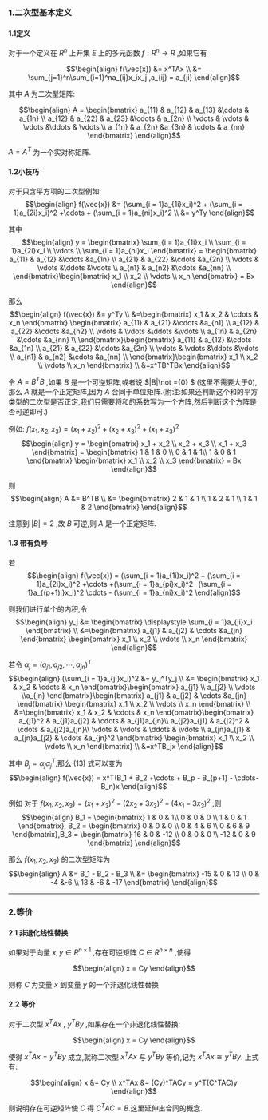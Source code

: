 ### 1.二次型基本定义
#### 1.1定义
对于一个定义在 $R^n$ 上开集 $E$ 上的多元函数 $f:R^n \rightarrow R$ ,如果它有

$$\begin{align}
    f(\vec{x}) &= x^TAx \\
            &= \sum_{j=1}^n\sum_{i=1}^na_{ij}x_ix_j ,a_{ij} = a_{ji}
\end{align}$$

其中 $A$ 为二次型矩阵:

$$\begin{align}
    A = \begin{bmatrix}
        a_{11} & a_{12} & a_{13} &\cdots & a_{1n} \\
        a_{12} & a_{22} & a_{23} &\cdots & a_{2n} \\
        \vdots & \vdots & \vdots &\ddots & \vdots \\
        a_{1n} & a_{2n} &a_{3n} & \cdots & a_{nn}
    \end{bmatrix}
\end{align}$$

$A = A^T$ 为一个实对称矩阵.

#### 1.2小技巧
对于只含平方项的二次型例如:
$$\begin{align}
    f(\vec{x}) &= (\sum_{i = 1}a_{1i}x_i)^2 + (\sum_{i = 1}a_{2i}x_i)^2 +\cdots + (\sum_{i = 1}a_{ni}x_i)^2 \\
    &= y^Ty
\end{align}$$

其中
$$\begin{align}
    y = \begin{bmatrix}
        \sum_{i = 1}a_{1i}x_i \\
        \sum_{i = 1}a_{2i}x_i \\
        \vdots \\
        \sum_{i = 1}a_{ni}x_i
    \end{bmatrix} = \begin{bmatrix}
        a_{11} & a_{12} &\cdots &a_{1n} \\
        a_{21} & a_{22} &\cdots &a_{2n} \\
        \vdots & \vdots &\ddots &\vdots \\
        a_{n1} & a_{n2} &\cdots &a_{nn} \\
    \end{bmatrix}\begin{bmatrix}
        x_1 \\ x_2 \\ \vdots  \\ x_n
    \end{bmatrix} = Bx
\end{align}$$

那么
$$\begin{align}
    f(\vec{x}) &= y^Ty \\
    &=\begin{bmatrix}
        x_1 & x_2 & \cdots  & x_n
    \end{bmatrix} \begin{bmatrix}
        a_{11} & a_{21} &\cdots &a_{n1} \\
        a_{12} & a_{22} &\cdots &a_{n2} \\
        \vdots & \vdots &\ddots &\vdots \\
        a_{1n} & a_{2n} &\cdots &a_{nn} \\
    \end{bmatrix}\begin{bmatrix}
        a_{11} & a_{12} &\cdots &a_{1n} \\
        a_{21} & a_{22} &\cdots &a_{2n} \\
        \vdots & \vdots &\ddots &\vdots \\
        a_{n1} & a_{n2} &\cdots &a_{nn} \\
    \end{bmatrix}\begin{bmatrix}
        x_1 \\ x_2 \\ \vdots  \\ x_n
    \end{bmatrix} \\
    &=x^TB^TBx 
\end{align}$$

令 $A = B^TB$ ,如果 $B$ 是一个可逆矩阵,或者说 $|B|\not ={0} $ (这里不需要大于0),那么 $A$ 就是一个正定矩阵,因为 $A$ 合同于单位矩阵.(附注:如果还判断这个和的平方类型的二次型是否正定,我们只需要将和的系数写为一个方阵,然后判断这个方阵是否可逆即可.)

例如:
$f(x_1,x_2,x_3) = (x_1 + x_2)^2 + (x_2 + x_3)^2 + (x_1 + x_3)^2$
$$\begin{align}
    y = \begin{bmatrix}
        x_1 + x_2 \\
        x_2 + x_3 \\
        x_1 + x_3
    \end{bmatrix} = \begin{bmatrix}
        1 & 1 & 0 \\
        0 & 1 & 1\\
        1 & 0 & 1
    \end{bmatrix} \begin{bmatrix}
        x_1 \\ x_2 \\ x_3
    \end{bmatrix} = Bx
\end{align}$$

则
$$\begin{align}
    A &= B^TB \\
    &= \begin{bmatrix}
        2 & 1 & 1 \\
        1 & 2 & 1 \\
        1 & 1 & 2
    \end{bmatrix}
\end{align}$$

注意到 $|B| = 2$ ,故 $B$ 可逆,则 $A$ 是一个正定矩阵.


#### 1.3 带有负号
若
$$\begin{align}
    f(\vec{x}) = (\sum_{i = 1}a_{1i}x_i)^2 + (\sum_{i = 1}a_{2i}x_i)^2 +\cdots +(\sum_{i = 1}a_{pi}x_i)^2- (\sum_{i = 1}a_{(p+1)i}x_i)^2 \cdots - (\sum_{i = 1}a_{ni}x_i)^2
\end{align}$$

则我们进行单个的内积,令
$$\begin{align}
    y_j &= \begin{bmatrix}
        \displaystyle \sum_{i = 1}a_{ji}x_i
    \end{bmatrix} \\
    &=\begin{bmatrix}
        a_{j1} & a_{j2} & \cdots &a_{jn}
    \end{bmatrix} \begin{bmatrix}
        x_1 \\ x_2 \\ \vdots \\ x_n
    \end{bmatrix}
\end{align}$$

若令 $\alpha_j= (a_{j1} , a_{j2} , \cdots ,a_{jn})^T$
$$\begin{align}
    (\sum_{i = 1}a_{ji}x_i)^2 &= y_j^Ty_j \\
    &= \begin{bmatrix}
        x_1 & x_2 & \cdots & x_n
    \end{bmatrix}\begin{bmatrix}
        a_{j1} \\ a_{j2} \\ \vdots \\a_{jn}
    \end{bmatrix}\begin{bmatrix}
        a_{j1} & a_{j2} & \cdots &a_{jn}
    \end{bmatrix} \begin{bmatrix}
        x_1 \\ x_2 \\ \vdots \\ x_n
    \end{bmatrix} \\
    &=\begin{bmatrix}
        x_1 & x_2 & \cdots & x_n
    \end{bmatrix}\begin{bmatrix}
        a_{j1}^2 & a_{j1}a_{j2} & \cdots  & a_{j1}a_{jn}\\ 
        a_{j2}a_{j1} & a_{j2}^2 & \cdots & a_{j2}a_{jn}\\
        \vdots & \vdots & \ddots & \vdots \\
         a_{jn}a_{j1} & a_{jn}a_{j2} & \cdots &a_{jn}^2
    \end{bmatrix} \begin{bmatrix}
        x_1 \\ x_2 \\ \vdots \\ x_n
    \end{bmatrix} \\
    &=x^TB_jx
\end{align}$$

其中 $B_j = \alpha_j \alpha_j^T$,那么 $(13)$ 式可以变为
$$\begin{align}
    f(\vec{x}) = x^T(B_1 + B_2 +\cdots + B_p - B_{p+1} - \cdots-  B_n)x
\end{align}$$

例如
对于 $f(x_1,x_2,x_3) = (x_1 + x_3)^2 - (2x_2 + 3x_3)^2 - (4x_1 -3x_3)^2$ ,则
$$\begin{align}
    B_1 = \begin{bmatrix}
        1 & 0 & 1\\
        0 & 0 & 0 \\
        1 & 0 & 1 
    \end{bmatrix}, B_2 = \begin{bmatrix}
        0 & 0 & 0 \\
        0 & 4 & 6 \\
        0 & 6 & 9
    \end{bmatrix},B_3 = \begin{bmatrix}
        16 & 0 &  -12 \\
        0 & 0  & 0 \\
        -12 & 0 & 9 
    \end{bmatrix}
\end{align}$$

那么 $f(x_1,x_2,x_3)$ 的二次型矩阵为
$$\begin{align}
    A &= B_1 - B_2 - B_3 \\
    &= \begin{bmatrix}
        -15 & 0 & 13 \\
        0 & -4 &-6 \\
        13 & -6 & -17
    \end{bmatrix}
\end{align}$$


---
### 2.等价
#### 2.1 非退化线性替换
如果对于向量 $x,y \in R^{n\times 1}$ ,存在可逆矩阵 $C \in R^{n\times n}$ ,使得

$$\begin{align}
    x = Cy
\end{align}$$

则称 $C$ 为变量 $x$ 到变量 $y$ 的一个非退化线性替换

#### 2.2 等价
对于二次型 $x^TAx$ , $y^TBy$ ,如果存在一个非退化线性替换:

$$\begin{align}
  x = Cy  
\end{align}$$

使得 $x^TAx = y^TBy$ 成立,就称二次型 $x^TAx$ 与 $y^TBy$ 等价,记为 $x^TAx \cong y^TBy$.
上式有:

$$\begin{align}
    x &= Cy \\
    x^TAx &= (Cy)^TACy = y^T(C^TAC)y
\end{align}$$

则说明存在可逆矩阵使 $C$ 得 $C^TAC = B$.这里延伸出合同的概念.